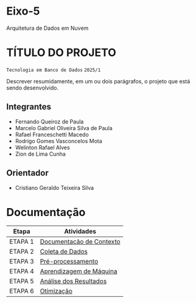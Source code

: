 # Eixo-5
Arquitetura de Dados em Nuvem

# TÍTULO DO PROJETO
`Tecnologia em Banco de Dados`
`2025/1`

Descrever resumidamente, em um ou dois parágrafos, o projeto que está sendo desenvolvido.

## Integrantes
* Fernando Queiroz de Paula
* Marcelo Gabriel Oliveira Silva de Paula
* Rafael Franceschetti Macedo
* Rodrigo Gomes Vasconcelos Mota
* Welinton Rafael Alves
* Zion de Lima Cunha

## Orientador
* Cristiano Geraldo Teixeira Silva

# Documentação

| Etapa         | Atividades |
|  :----:   | ----------- |
| ETAPA 1        |[Documentação de Contexto](projeto/inicio_do_projeto.md) |
| ETAPA 2        |[Coleta de Dados](projeto/coleta_dados.md) |
| ETAPA 3        |[Pré-processamento](projeto/pre_processamento.md) |
| ETAPA 4        |[Aprendizagem de Máquina](projeto/aprendizado_maquina_rev.md)|
| ETAPA 5        |[Análise dos Resultados](projeto/analise_resultados.md) |
| ETAPA 6        |[Otimização](projeto/Otimizacao.md) |
